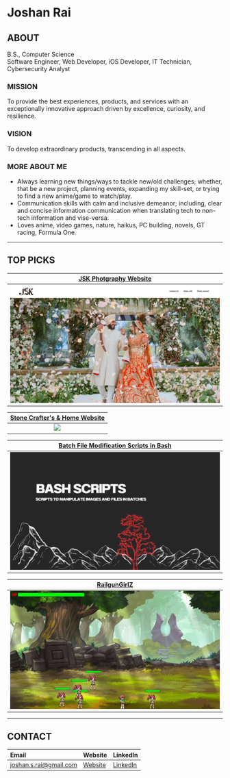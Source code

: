 # Joshan Rai

## ABOUT
B.S., Computer Science \
Software Engineer, Web Developer, iOS Developer, IT Technician, Cybersecurity Analyst

### MISSION
To provide the best experiences, products, and services with an exceptionally innovative approach driven by excellence, curiosity, and resilience.

### VISION
To develop extraordinary products, transcending in all aspects.

### MORE ABOUT ME
- Always learning new things/ways to tackle new/old challenges; whether, that be a new project, planning events, expanding my skill-set, or trying to find a new anime/game to watch/play.
- Communication skills with calm and inclusive demeanor; including, clear and concise information communication when translating tech to non-tech information and vise-versa.
- Loves anime, video games, nature, haikus, PC building, novels, GT racing, Formula One.

---

## TOP PICKS
| [JSK Photgraphy Website](https://jskphotography.com/) |
| :---------: |
| <div><a href="https://jskphotography.com/"><img src="https://github.com/Pradheon/Pradheon/blob/main/jsk-photography.png?raw=true"/></a></div> |

| [Stone Crafter's & Home Website](https://stonecrafters.us/) |
| :---------: |
| <a href="https://stonecrafter.us/"><img src="https://joshansrai.pages.dev/img/sch.png"/></a> |

| [Batch File Modification Scripts in Bash](https://github.com/Pradheon/bash-scripts) |
| :---------: |
| <div><a href="https://github.com/Pradheon/bash-scripts"><img src="https://raw.githubusercontent.com/Pradheon/bash-scripts/main/bash-script.png"/></a></div> |

| [RailgunGirlZ](https://github.com/Pradheon/RailgunGirlZ) |
| :---------: |
| <div><a href="https://github.com/Pradheon/RailgunGirlZ"><img src="https://github.com/Pradheon/RailgunGirlZ/blob/master/resources/images/screenshots/game-screen-rgz.png?raw=true"/></a></div> |

---

## CONTACT
| Email | Website | LinkedIn |
| :--------- | :--------- | :--------- |
| [joshan.s.rai@gmail.com](mailto:joshan.s.rai@gmail.com) | [Website](https://joshansrai.pages.dev/) | [LinkedIn](https://www.linkedin.com/in/joshansrai/) |
